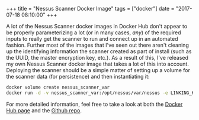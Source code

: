 +++
title = "Nessus Scanner Docker Image"
tags = ["docker"]
date = "2017-07-18 08:10:00"
+++

A lot of the Nessus Scanner docker images in Docker Hub don't appear to be properly parameterizing a lot (or in many cases, _any_) of the required inputs to really get the scanner to run and connect up in an automated fashion.  Further most of the images that I've seen out there aren't cleaning up the identifying information the scanner created as part of install (such as the UUID, the master encryption key, etc.).  As a result of this, I've released my own Nessus Scanner docker image that takes a lot of this into account.  Deploying the scanner should be a simple matter of setting up a volume for the scanner data (for persistence) and then instantiating it:

```bash
docker volume create nessus_scanner_var
docker run -d -v nessus_scanner_var:/opt/nessus/var/nessus -e LINKING_KEY=${LINKING_KEY} stevemcgrath/nessus_scanner:latest
```

For more detailed information, feel free to take a look at both the [Docker Hub page](https://hub.docker.com/r/stevemcgrath/nessus_scanner/) and the [Github repo](https://github.com/stevemcgrath/docker-nessus_scanner).